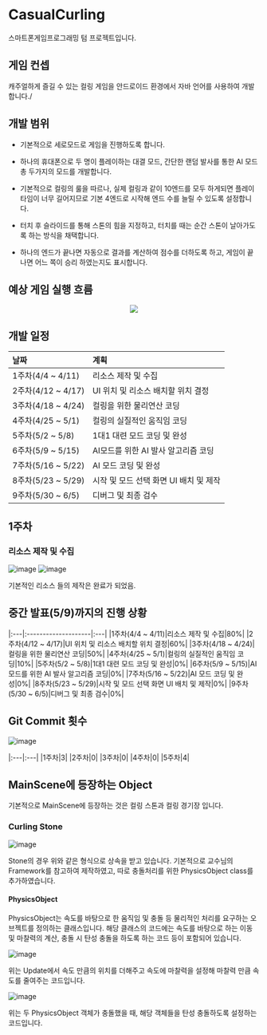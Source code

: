 # CasualCurling

스마트폰게임프로그래밍 텀 프로젝트입니다.

## 게임 컨셉

캐주얼하게 즐길 수 있는 컬링 게임을 안드로이드 환경에서 자바 언어를 사용하여 개발합니다./

## 개발 범위

 * 기본적으로 세로모드로 게임을 진행하도록 합니다.

 * 하나의 휴대폰으로 두 명이 플레이하는 대결 모드, 간단한 랜덤 발사를 통한 AI 모드 총 두가지의 모드를 개발합니다.

 * 기본적으로 컬링의 룰을 따르나, 실제 컬링과 같이 10엔드를 모두 하게되면 플레이 타임이 너무 길어지므로 기본 4엔드로 시작해 엔드 수를 늘릴 수 있도록 설정합니다.

 * 터치 후 슬라이드를 통해 스톤의 힘을 지정하고, 터치를 때는 순간 스톤이 날아가도록 하는 방식을 채택합니다.

 * 하나의 엔드가 끝나면 자동으로 결과를 계산하여 점수를 더하도록 하고, 게임이 끝나면 어느 쪽이 승리 하였는지도 표시합니다.

## 예상 게임 실행 흐름
<p align="center">
  <img src="https://user-images.githubusercontent.com/34495894/229641808-03586413-cb52-4dd9-99e1-9d53bc8a4b98.PNG">
</p>

## 개발 일정

|날짜|계획|
|:---|:--------------------|
|1주차(4/4 ~ 4/11)|리소스 제작 및 수집|
|2주차(4/12 ~ 4/17)|UI 위치 및 리소스 배치할 위치 결정|
|3주차(4/18 ~ 4/24)|컬링을 위한 물리연산 코딩|
|4주차(4/25 ~ 5/1)|컬링의 실질적인 움직임 코딩|
|5주차(5/2 ~ 5/8)|1대1 대련 모드 코딩 및 완성|
|6주차(5/9 ~ 5/15)|AI모드를 위한 AI 발사 알고리즘 코딩|
|7주차(5/16 ~ 5/22)|AI 모드 코딩 및 완성|
|8주차(5/23 ~ 5/29)|시작 및 모드 선택 화면 UI 배치 및 제작|
|9주차(5/30 ~ 6/5)|디버그 및 최종 검수|
 
 
 
## 1주차

### 리소스 제작 및 수집
![image](https://user-images.githubusercontent.com/34495894/236975742-3e199214-5709-42ac-88be-8e3a9805dfde.png)
![image](https://user-images.githubusercontent.com/34495894/236975880-1854709f-be83-4f9f-8421-6f29885966fc.png)

기본적인 리소스 들의 제작은 완료가 되었음.







## 중간 발표(5/9)까지의 진행 상황
|:---|:--------------------|:---|
|1주차(4/4 ~ 4/11)|리소스 제작 및 수집|80%|
|2주차(4/12 ~ 4/17)|UI 위치 및 리소스 배치할 위치 결정|60%|
|3주차(4/18 ~ 4/24)|컬링을 위한 물리연산 코딩|50%|
|4주차(4/25 ~ 5/1)|컬링의 실질적인 움직임 코딩|10%|
|5주차(5/2 ~ 5/8)|1대1 대련 모드 코딩 및 완성|0%|
|6주차(5/9 ~ 5/15)|AI모드를 위한 AI 발사 알고리즘 코딩|0%|
|7주차(5/16 ~ 5/22)|AI 모드 코딩 및 완성|0%|
|8주차(5/23 ~ 5/29)|시작 및 모드 선택 화면 UI 배치 및 제작|0%|
|9주차(5/30 ~ 6/5)|디버그 및 최종 검수|0%|








## Git Commit 횟수
![image](https://user-images.githubusercontent.com/34495894/236976274-b7b57850-2e0d-44e5-aa15-caf238c9a621.png)

|:---|:---|
|1주차|3|
|2주차|0|
|3주차|0|
|4주차|0|
|5주차|4|









## MainScene에 등장하는 Object

기본적으로 MainScene에 등장하는 것은 컬링 스톤과 컬링 경기장 입니다.

### Curling Stone
![image](https://user-images.githubusercontent.com/34495894/236977815-bfb4d8bf-21d6-4d0e-8c4a-b018f44de378.png)

Stone의 경우 위와 같은 형식으로 상속을 받고 있습니다. 기본적으로 교수님의 Framework를 참고하여 제작하였고, 따로 충돌처리를 위한 PhysicsObject class를 추가하였습니다.

#### PhysicsObject

PhysicsObject는 속도를 바탕으로 한 움직임 및 충돌 등 물리적인 처리를 요구하는 오브젝트를 정의하는 클래스입니다. 해당 클래스의 코드에는 속도를 바탕으로 하는 이동 및 마찰력의 계산, 충돌 시 탄성 충돌을 하도록 하는 코드 등이 포함되어 있습니다.



![image](https://user-images.githubusercontent.com/34495894/236980666-bbc53c07-e669-4c87-ac49-3319d3424237.png)

위는 Update에서 속도 만큼의 위치를 더해주고 속도에 마찰력을 설정해 마찰력 만큼 속도를 줄여주는 코드입니다.



![image](https://user-images.githubusercontent.com/34495894/236980933-e09dbe7c-e8c4-4fd8-9221-5bb06e4fed47.png)

위는 두 PhysicsObject 객체가 충돌했을 때, 해당 객체들을 탄성 충돌하도록 설정하는 코드입니다.


